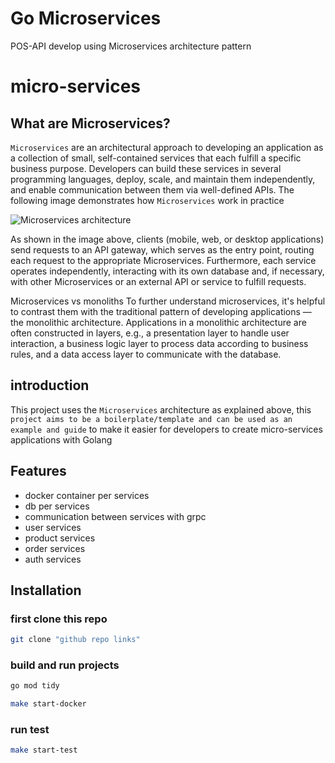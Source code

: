 # Go Microservices 

POS-API develop using Microservices architecture pattern 
# micro-services

## What are Microservices?
```Microservices``` are an architectural approach to developing an application as a collection of small, self-contained services that each fulfill a specific business purpose. Developers can build these services in several programming languages, deploy, scale, and maintain them independently, and enable communication between them via well-defined APIs. The following image demonstrates how ```Microservices``` work in practice

![Microservices architecture](https://firebasestorage.googleapis.com/v0/b/image-to-onlin.appspot.com/o/diagram.png?alt=media&token=bcbba1dc-b579-4b71-ae08-359802b19a34)

As shown in the image above, clients (mobile, web, or desktop applications) send requests to an API gateway, which serves as the entry point, routing each request to the appropriate Microservices. Furthermore, each service operates independently, interacting with its own database and, if necessary, with other Microservices or an external API or service to fulfill requests.

Microservices vs monoliths
To further understand microservices, it's helpful to contrast them with the traditional pattern of developing applications — the monolithic architecture. Applications in a monolithic architecture are often constructed in layers, e.g., a presentation layer to handle user interaction, a business logic layer to process data according to business rules, and a data access layer to communicate with the database.


## introduction
This project uses the ``Microservices`` architecture as explained above, this ``project aims to be a boilerplate/template and can be used as an example and guide`` to make it easier for developers to create micro-services applications with Golang
## Features
- docker container per services
- db per services 
- communication between services with grpc
- user services 
- product services 
- order services
- auth services 

## Installation

### first clone this repo
```bash
git clone "github repo links"
```
### build and run  projects 
```bash
go mod tidy
```
```bash
make start-docker
```
### run test
```bash
make start-test
```
